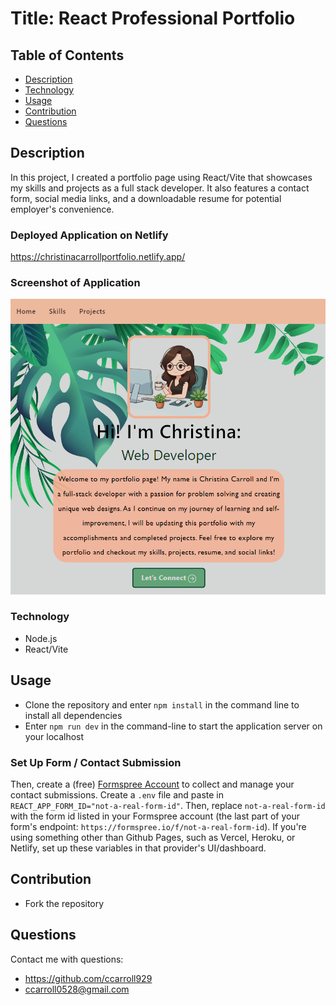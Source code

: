 # Title: React Professional Portfolio 

## Table of Contents
- [Description](#description)
- [Technology](#technology)
- [Usage](#installation/usage)
- [Contribution](#contribution)
- [Questions](#questions)

## Description
In this project, I created a portfolio page using React/Vite that showcases my skills and projects as a full stack developer. It also features a contact form, social media links, and a downloadable resume for potential employer's convenience. 

### Deployed Application on Netlify
https://christinacarrollportfolio.netlify.app/ 

### Screenshot of Application
![](./src/assets/img/portfolio-ss.png)

### Technology
- Node.js
- React/Vite

## Usage
- Clone the repository and enter `npm install` in the command line to install all dependencies
- Enter `npm run dev` in the command-line to start the application server on your localhost

### Set Up Form / Contact Submission

Then, create a (free) [Formspree Account](https://formspree.io) to collect and manage your contact submissions. Create a `.env` file and paste in `REACT_APP_FORM_ID="not-a-real-form-id"`. Then, replace `not-a-real-form-id` with the form id listed in your Formspree account (the last part of your form's endpoint: `https://formspree.io/f/not-a-real-form-id`). If you're using something other than Github Pages, such as Vercel, Heroku, or Netlify, set up these variables in that provider's UI/dashboard. 

## Contribution
- Fork the repository

## Questions
Contact me with questions: 
- https://github.com/ccarroll929 
- ccarroll0528@gmail.com

